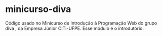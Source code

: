 # minicurso-diva
Código usado no Minicurso de Introdução à Programação Web do grupo diva , da Empresa Júnior CITi-UFPE. 
Esse módulo é o introdutório. 
